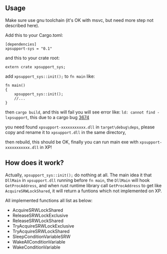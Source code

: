## Usage
Make sure use gnu toolchain (it's OK with msvc, but need more step not described here).

Add this to your Cargo.toml:
```
[dependencies]
xpsupport-sys = "0.1"
```
and this to your crate root:
```
extern crate xpsupport_sys;
```
add `xpsupport_sys::init();` to `fn main` like:
```
fn main()
{
    xpsupport_sys::init();
	//...
}	
```
then `cargo build`, and this will fail you will see error like: `ld: cannot find -lxpsupport`, this due to a cargo bug [3674](https://github.com/rust-lang/cargo/issues/3674)

you need found `xpsupport-xxxxxxxxxxx.dll` in `target\debug\deps`, please copy and rename it to `xpsupport.dll` in the same directory, 

then rebuild, this should be OK, finally you can run main exe with `xpsupport-xxxxxxxxxxx.dll` in XP!

## How does it work?

Actually, `xpsupport_sys::init();` do nothing at all. The main idea it that `DllMain` in `xpsupport.dll` running before `fn main`, the `DllMain` will hook `GetProcAddress`, and when rust runtime library call `GetProcAddress` to get like `AcquireSRWLockShared`, it will return a funtions which not implemented on XP.

All implemented functions all list as below:

* AcquireSRWLockShared
* ReleaseSRWLockExclusive
* ReleaseSRWLockShared
* TryAcquireSRWLockExclusive
* TryAcquireSRWLockShared
* SleepConditionVariableSRW
* WakeAllConditionVariable
* WakeConditionVariable

